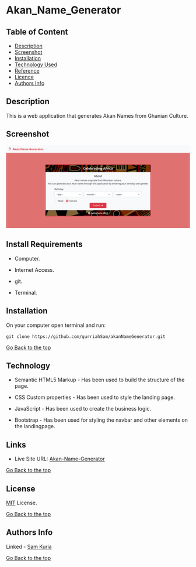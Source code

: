 # Akan_Name_Generator

## Table of Content

- [Description](#description)
- [Screenshot](#screenshot)
- [Installation](#install-requirements)
- [Technology Used](#technology)
- [Reference](#reference)
- [Licence](#license)
- [Authors Info](#authors-Info)

## Description

This is a web application that generates Akan Names from Ghanian Culture.

## Screenshot

![Website screenshot](./assets/Screenshot.png)

## Install Requirements

- Computer.

- Internet Access.

- git.

- Terminal.

## Installation

On your computer open terminal and run:

    git clone https://github.com/qurriahSam/akanNameGenerator.git

[Go Back to the top](#Akan_Name_Generator)

## Technology

- Semantic HTML5 Markup - Has been used to build the structure of the page.

- CSS Custom properties - Has been used to style the landing page.

- JavaScript - Has been used to create the business logic.

- Bootstrap - Has been used for styling the navbar and other elements on the landingpage.

## Links

- Live Site URL: [Akan-Name-Generator](https://qurriahsam.github.io/akanNameGenerator/)

[Go Back to the top](#Akan_Name_Generator)

## License

[MIT](./LICENSE) License.

[Go Back to the top](#Akan_Name_Generator)

## Authors Info

Linked - [Sam Kuria](https://www.linkedin.com/in/sam-kuria-0904b01a1)

[Go Back to the top](#Akan_Name_Generator)
